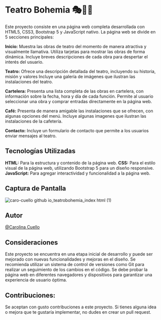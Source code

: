 
# Teatro Bohemia 🎭💃🏼

Este proyecto consiste en una página web completa desarrollada con HTML5, CSS3, Bootstrap 5 y JavaScript nativo. La página web se divide en 5 secciones principales:

**Inicio:**
Muestra las obras de teatro del momento de manera atractiva y visualmente llamativa.
Utiliza tarjetas para mostrar las obras de forma dinámica. Incluye breves descripciones de cada obra para despertar el interés del usuario.

**Teatro:**
Ofrece una descripción detallada del teatro, incluyendo su historia, misión y valores Incluye una galería de imágenes que ilustran las instalaciones del teatro.

**Cartelera:**
Presenta una lista completa de las obras en cartelera, con información sobre la fecha, hora y día de cada función. Permite al usuario seleccionar una obra y comprar entradas directamente en la página web.

**Café:**
Presenta de manera amigable las instalaciones que se ofrecen, con algunas opciones del menú. Incluye algunas imagenes que ilustran las instalaciones de la cafetería.

**Contacto:**
Incluye un formulario de contacto que permite a los usuarios enviar mensajes al teatro. 

## Tecnologías Utilizadas 

**HTML:** Para la estructura y contenido de la página web.
**CSS:** Para el estilo visual de la página web, utilizando Bootstrap 5 para un diseño responsive.
**JavaScript:** Para agregar interactividad y funcionalidad a la página web. 

## Captura de Pantalla

![caro-cuello github io_teatrobohemia_index html (1)](https://github.com/Caro-Cuello/teatrobohemia/assets/122840125/e04ee1d4-30a9-4a04-bb37-7f69b8ac5691)

## Autor

[@Carolina Cuello](https://www.linkedin.com/in/carolina-cuello-luna-982035233/)

  
## Consideraciones
Este proyecto se encuentra en una etapa inicial de desarrollo y puede ser mejorado con nuevas funcionalidades y mejoras en el diseño.
Se recomienda utilizar un sistema de control de versiones como Git para realizar un seguimiento de los cambios en el código.
Se debe probar la página web en diferentes navegadores y dispositivos para garantizar una experiencia de usuario óptima.

## Contribuciones:

Se aceptan con gusto contribuciones a este proyecto. Si tienes alguna idea o mejora que te gustaría implementar, no dudes en crear un pull request.




